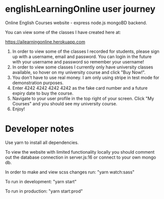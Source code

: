 # englishLearningOnline user journey
Online English Courses website - express node.js mongoBD backend.

You can view some of the classes I have created here at:

https://ailearningonline.herokuapp.com

1. In order to view some of the classes I recorded for students, please sign up with a username, email and password. You can login in the future with your username
and password so remember your username!
2. In order to view some classes I currently only have university classes available, so hover on my university course and click "Buy Now!". 
3. You don't have to use real money. I am only using stripe in test mode for demonstration purposes. 
4. Enter 4242 4242 4242 4242 as the fake card number and a future expiry date to buy the course.
5. Navigate to your user profile in the top right of your screen. Click "My Courses" and you should see my university course.
6. Enjoy!

# Developer notes
Use yarn to install all dependencies.

To view the website with limited functionality locally you should comment out the database connection in server.js:16 or connect to your own mongo db.

In order to make and view scss changes run:
"yarn watch:sass"

To run in development:
"yarn start"

To run in production:
"yarn start:prod"
